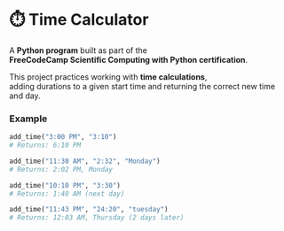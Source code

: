 # ⏱️ Time Calculator

A **Python program** built as part of the  
**FreeCodeCamp Scientific Computing with Python certification**.  

This project practices working with **time calculations**,  
adding durations to a given start time and returning the correct new time and day.

### Example
```python
add_time("3:00 PM", "3:10")
# Returns: 6:10 PM

add_time("11:30 AM", "2:32", "Monday")
# Returns: 2:02 PM, Monday

add_time("10:10 PM", "3:30")
# Returns: 1:40 AM (next day)

add_time("11:43 PM", "24:20", "tuesday")
# Returns: 12:03 AM, Thursday (2 days later)
